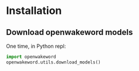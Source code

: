 # Installation

## Download openwakeword models

One time, in Python repl:

```Python
import openwakeword
openwakeword.utils.download_models()
```
